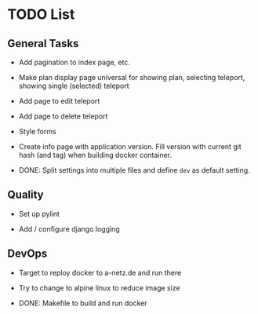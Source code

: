 # TODO List

## General Tasks

-   Add pagination to index page, etc.

-   Make plan display page universal for showing plan, selecting teleport,
    showing single (selected) teleport

-   Add page to edit teleport

-   Add page to delete teleport

-   Style forms

-   Create info page with application version. Fill version with current git
    hash (and tag) when building docker container.

-   DONE: Split settings into multiple files and define `dev` as default
    setting.

## Quality

-   Set up pylint

-   Add / configure django logging


## DevOps

-   Target to reploy docker to a-netz.de and run there

-   Try to change to alpine linux to reduce image size

-   DONE: Makefile to build and run docker

